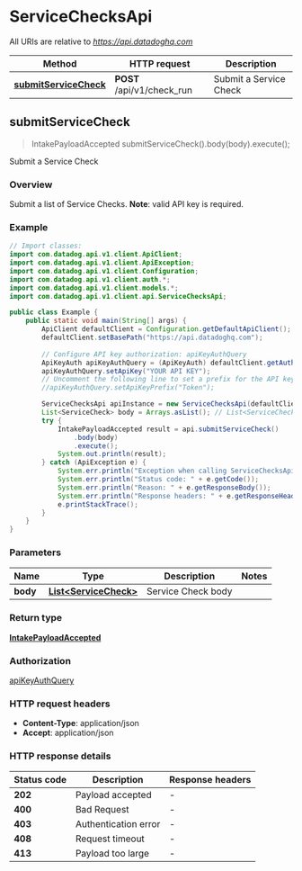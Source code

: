# ServiceChecksApi

All URIs are relative to *https://api.datadoghq.com*

Method | HTTP request | Description
------------- | ------------- | -------------
[**submitServiceCheck**](ServiceChecksApi.md#submitServiceCheck) | **POST** /api/v1/check_run | Submit a Service Check



## submitServiceCheck

> IntakePayloadAccepted submitServiceCheck().body(body).execute();

Submit a Service Check

### Overview
Submit a list of Service Checks.
**Note**: valid API key is required.

### Example

```java
// Import classes:
import com.datadog.api.v1.client.ApiClient;
import com.datadog.api.v1.client.ApiException;
import com.datadog.api.v1.client.Configuration;
import com.datadog.api.v1.client.auth.*;
import com.datadog.api.v1.client.models.*;
import com.datadog.api.v1.client.api.ServiceChecksApi;

public class Example {
    public static void main(String[] args) {
        ApiClient defaultClient = Configuration.getDefaultApiClient();
        defaultClient.setBasePath("https://api.datadoghq.com");
        
        // Configure API key authorization: apiKeyAuthQuery
        ApiKeyAuth apiKeyAuthQuery = (ApiKeyAuth) defaultClient.getAuthentication("apiKeyAuthQuery");
        apiKeyAuthQuery.setApiKey("YOUR API KEY");
        // Uncomment the following line to set a prefix for the API key, e.g. "Token" (defaults to null)
        //apiKeyAuthQuery.setApiKeyPrefix("Token");

        ServiceChecksApi apiInstance = new ServiceChecksApi(defaultClient);
        List<ServiceCheck> body = Arrays.asList(); // List<ServiceCheck> | Service Check body
        try {
            IntakePayloadAccepted result = api.submitServiceCheck()
                .body(body)
                .execute();
            System.out.println(result);
        } catch (ApiException e) {
            System.err.println("Exception when calling ServiceChecksApi#submitServiceCheck");
            System.err.println("Status code: " + e.getCode());
            System.err.println("Reason: " + e.getResponseBody());
            System.err.println("Response headers: " + e.getResponseHeaders());
            e.printStackTrace();
        }
    }
}
```

### Parameters


Name | Type | Description  | Notes
------------- | ------------- | ------------- | -------------
 **body** | [**List&lt;ServiceCheck&gt;**](ServiceCheck.md)| Service Check body |

### Return type

[**IntakePayloadAccepted**](IntakePayloadAccepted.md)

### Authorization

[apiKeyAuthQuery](../README.md#apiKeyAuthQuery)

### HTTP request headers

- **Content-Type**: application/json
- **Accept**: application/json

### HTTP response details
| Status code | Description | Response headers |
|-------------|-------------|------------------|
| **202** | Payload accepted |  -  |
| **400** | Bad Request |  -  |
| **403** | Authentication error |  -  |
| **408** | Request timeout |  -  |
| **413** | Payload too large |  -  |


